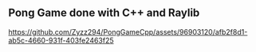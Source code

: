 ## Pong Game done with C++ and Raylib 

https://github.com/Zyzz294/PongGameCpp/assets/96903120/afb2f8d1-ab5c-4660-931f-403fe2463f25

